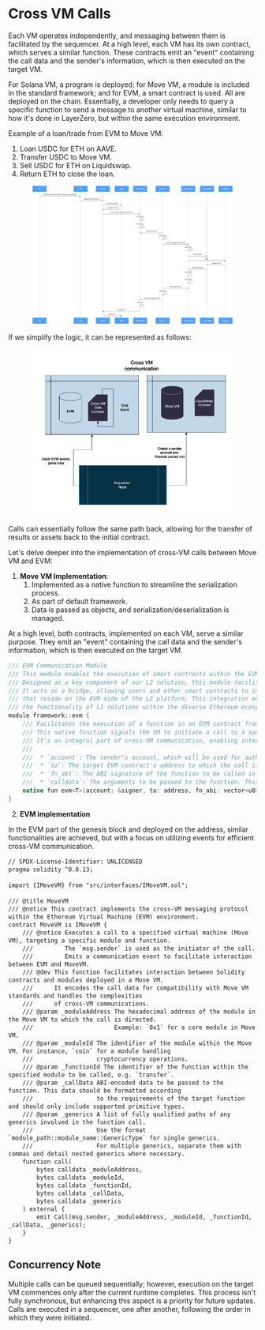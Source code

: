 # Cross VM Calls

Each VM operates independently, and messaging between them is facilitated by the sequencer. At a high level, each VM has its own contract, which serves a similar function. These contracts emit an "event" containing the call data and the sender's information, which is then executed on the target VM.

For Solana VM, a program is deployed; for Move VM, a module is included in the standard framework; and for EVM, a smart contract is used. All are deployed on the chain. Essentially, a developer only needs to query a specific function to send a message to another virtual machine, similar to how it's done in LayerZero, but within the same execution environment.

Example of a loan/trade from EVM to Move VM:

1. Loan USDC for ETH on AAVE.
2. Transfer USDC to Move VM.
3. Sell USDC for ETH on Liquidswap.
4. Return ETH to close the loan.

<figure><img src=".gitbook/assets/image (1).png" alt=""><figcaption></figcaption></figure>

If we simplify the logic, it can be represented as follows:

<figure><img src=".gitbook/assets/image (2).png" alt=""><figcaption></figcaption></figure>

Calls can essentially follow the same path back, allowing for the transfer of results or assets back to the initial contract.

Let's delve deeper into the implementation of cross-VM calls between Move VM and EVM:

1. **Move VM Implementation**:
   1. Implemented as a native function to streamline the serialization process.
   2. As part of default framework.
   3. Data is passed as objects, and serialization/deserialization is managed.

At a high level, both contracts, implemented on each VM, serve a similar purpose. They emit an "event" containing the call data and the sender's information, which is then executed on the target VM.

```java
/// EVM Communication Module
/// This module enables the execution of smart contracts within the EVM-compatible layer of the Layer 2 (L2) infrastructure.
/// Designed as a key component of our L2 solution, this module facilitates seamless interaction with the EVM ecosystem.
/// It acts as a bridge, allowing users and other smart contracts to initiate and execute smart contract functions
/// that reside on the EVM side of the L2 platform. This integration ensures compatibility and extends
/// the functionality of L2 solutions within the diverse Ethereum ecosystem.
module framework::evm {
    /// Facilitates the execution of a function in an EVM contract from within the current VM environment.
    /// This native function signals the VM to initiate a call to a specified contract in the EVM layer.
    /// It's an integral part of cross-VM communication, enabling interoperability between different blockchain protocols.
    ///
    ///  * `account`: The sender's account, which will be used for authorization and executing the call on the EVM side.
    ///  * `to`: The target EVM contract's address to which the call is directed.
    ///  * `fn_abi`: The ABI signature of the function to be called in the EVM contract, for example, `transfer(address,u256)`.
    ///  * `calldata`: The arguments to be passed to the function. This can be a single primitive type or multiple parameters packed in an object.
    native fun evm<T>(account: &signer, to: address, fn_abi: vector<u8>, calldata: &T);
}
```

2. **EVM implementation**

In the EVM part of the genesis block and deployed on the address, similar functionalities are achieved, but with a focus on utilizing events for efficient cross-VM communication.

```solidity
// SPDX-License-Identifier: UNLICENSED
pragma solidity ^0.8.13;

import {IMoveVM} from "src/interfaces/IMoveVM.sol";

/// @title MoveVM
/// @notice This contract implements the cross-VM messaging protocol within the Ethereum Virtual Machine (EVM) environment.
contract MoveVM is IMoveVM {
    /// @notice Executes a call to a specified virtual machine (Move VM), targeting a specific module and function.
    ///         The `msg.sender` is used as the initiator of the call.
    ///         Emits a communication event to facilitate interaction between EVM and MoveVM.
    /// @dev This function facilitates interaction between Solidity contracts and modules deployed in a Move VM.
    ///      It encodes the call data for compatibility with Move VM standards and handles the complexities
    ///      of cross-VM communications.
    /// @param _moduleAddress The hexadecimal address of the module in the Move VM to which the call is directed.
    ///                       Example: `0x1` for a core module in Move VM.
    /// @param _moduleId The identifier of the module within the Move VM. For instance, `coin` for a module handling
    ///                  cryptocurrency operations.
    /// @param _functionId The identifier of the function within the specified module to be called, e.g. `transfer`.
    /// @param _callData ABI-encoded data to be passed to the function. This data should be formatted according
    ///                  to the requirements of the target function and should only include supported primitive types.
    /// @param _generics A list of fully qualified paths of any generics involved in the function call.
    ///                  Use the format `module_path::module_name::GenericType` for single generics.
    ///                  For multiple generics, separate them with commas and detail nested generics where necessary.
    function call(
        bytes calldata _moduleAddress,
        bytes calldata _moduleId,
        bytes calldata _functionId,
        bytes calldata _callData,
        bytes calldata _generics
    ) external {
        emit Call(msg.sender, _moduleAddress, _moduleId, _functionId, _callData, _generics);
    }
}
```

## Concurrency Note

Multiple calls can be queued sequentially; however, execution on the target VM commences only after the current runtime completes. This process isn't fully synchronous, but enhancing this aspect is a priority for future updates. Calls are executed in a sequencer, one after another, following the order in which they were initiated.

